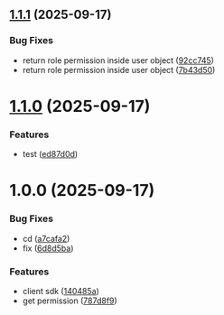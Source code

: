 ## [1.1.1](https://github.com/DashnyamB/ciper-sdk/compare/v1.1.0...v1.1.1) (2025-09-17)


### Bug Fixes

* return role permission inside user object ([92cc745](https://github.com/DashnyamB/ciper-sdk/commit/92cc7456b461ed47f4677ee9af89ae1e4f4347f8))
* return role permission inside user object ([7b43d50](https://github.com/DashnyamB/ciper-sdk/commit/7b43d506f4e9aa955091373d14d6efbbad658ce7))

# [1.1.0](https://github.com/DashnyamB/ciper-sdk/compare/v1.0.0...v1.1.0) (2025-09-17)


### Features

* test ([ed87d0d](https://github.com/DashnyamB/ciper-sdk/commit/ed87d0d5dca4d253602a1ecf564bc4d8dbf1f47e))

# 1.0.0 (2025-09-17)


### Bug Fixes

* cd ([a7cafa2](https://github.com/DashnyamB/ciper-sdk/commit/a7cafa26c8cb98f67ae4f84602c65018e6edfd96))
* fix ([6d8d5ba](https://github.com/DashnyamB/ciper-sdk/commit/6d8d5ba08fda622d7e363f3f01eb8a4ed1bad67d))


### Features

* client sdk ([140485a](https://github.com/DashnyamB/ciper-sdk/commit/140485a350374d2c3a183fa833424b45930cbf08))
* get permission ([787d8f9](https://github.com/DashnyamB/ciper-sdk/commit/787d8f9849ee7c392729859418ead0c02bb69849))
